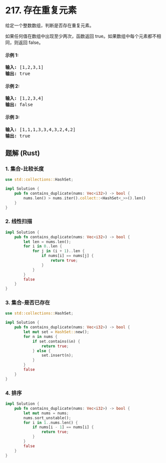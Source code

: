 # 217. 存在重复元素
给定一个整数数组，判断是否存在重复元素。

如果任何值在数组中出现至少两次，函数返回 true。如果数组中每个元素都不相同，则返回 false。

#### 示例 1:
<pre>
<strong>输入:</strong> [1,2,3,1]
<strong>输出:</strong> true
</pre>

#### 示例 2:
<pre>
<strong>输入:</strong> [1,2,3,4]
<strong>输出:</strong> false
</pre>

#### 示例 3:
<pre>
<strong>输入:</strong> [1,1,1,3,3,4,3,2,4,2]
<strong>输出:</strong> true
</pre>

## 题解 (Rust)

### 1. 集合-比较长度
```Rust
use std::collections::HashSet;

impl Solution {
    pub fn contains_duplicate(nums: Vec<i32>) -> bool {
        nums.len() > nums.iter().collect::<HashSet<_>>().len()
    }
}
```

### 2. 线性扫描
```Rust
impl Solution {
    pub fn contains_duplicate(nums: Vec<i32>) -> bool {
        let len = nums.len();
        for i in 0..len {
            for j in (i + 1)..len {
                if nums[i] == nums[j] {
                    return true;
                }
            }
        }
        false
    }
}
```

### 3. 集合-是否已存在
```Rust
use std::collections::HashSet;

impl Solution {
    pub fn contains_duplicate(nums: Vec<i32>) -> bool {
        let mut set = HashSet::new();
        for n in nums {
            if set.contains(&n) {
                return true;
            } else {
                set.insert(n);
            }
        }
        false
    }
}
```

### 4. 排序
```Rust
impl Solution {
    pub fn contains_duplicate(nums: Vec<i32>) -> bool {
        let mut nums = nums;
        nums.sort_unstable();
        for i in 1..nums.len() {
            if nums[i - 1] == nums[i] {
                return true;
            }
        }
        false
    }
}
```
